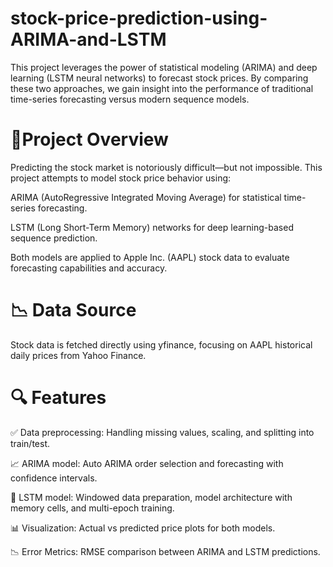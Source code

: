 # stock-price-prediction-using-ARIMA-and-LSTM
This project leverages the power of statistical modeling (ARIMA) and deep learning (LSTM neural networks) to forecast stock prices. By comparing these two approaches, we gain insight into the performance of traditional time-series forecasting versus modern sequence models.

# 🚀Project Overview
Predicting the stock market is notoriously difficult—but not impossible. This project attempts to model stock price behavior using:

ARIMA (AutoRegressive Integrated Moving Average) for statistical time-series forecasting.

LSTM (Long Short-Term Memory) networks for deep learning-based sequence prediction.

Both models are applied to Apple Inc. (AAPL) stock data to evaluate forecasting capabilities and accuracy.

# 📉 Data Source

Stock data is fetched directly using yfinance, focusing on AAPL historical daily prices from Yahoo Finance.

# 🔍 Features
✅ Data preprocessing: Handling missing values, scaling, and splitting into train/test.

📈 ARIMA model: Auto ARIMA order selection and forecasting with confidence intervals.

🧠 LSTM model: Windowed data preparation, model architecture with memory cells, and multi-epoch training.

📊 Visualization: Actual vs predicted price plots for both models.

📉 Error Metrics: RMSE comparison between ARIMA and LSTM predictions.

